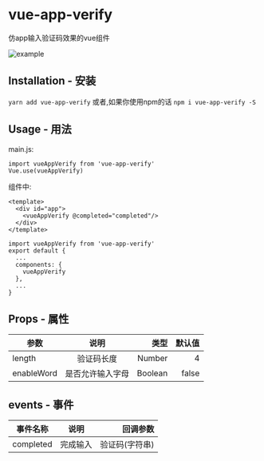 # vue-app-verify
仿app输入验证码效果的vue组件

![example](https://s1.ax1x.com/2020/08/15/dkmXbd.png)

## Installation - 安装
`yarn add vue-app-verify`
或者,如果你使用npm的话
`npm i vue-app-verify -S`

## Usage - 用法
main.js:
```
import vueAppVerify from 'vue-app-verify'
Vue.use(vueAppVerify)
```
组件中:
```
<template>
  <div id="app">
    <vueAppVerify @completed="completed"/>
  </div>
</template>

import vueAppVerify from 'vue-app-verify'
export default {
  ...
  components: {
    vueAppVerify
  },
  ...
}
```

## Props - 属性
参数|说明|类型|默认值
---|:--:|---:|---:
length|验证码长度|Number|4
enableWord|是否允许输入字母|Boolean|false

## events - 事件
事件名称|说明|回调参数
---|:--:|---:
completed|完成输入|验证码(字符串)